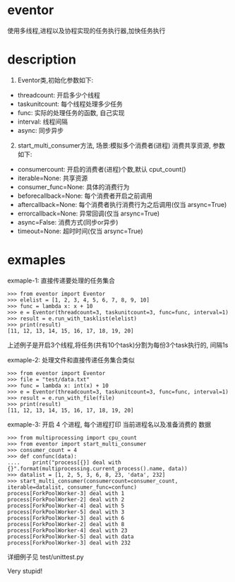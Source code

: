 # eventor
使用多线程,进程以及协程实现的任务执行器,加快任务执行

# description

1. Eventor类,初始化参数如下:
- threadcount: 开启多少个线程 
- taskunitcount: 每个线程处理多少任务
- func: 实际的处理任务的函数, 自己实现
- interval: 线程间隔
- async: 同步异步

2. start_multi_consumer方法, 场景:模拟多个消费者(进程) 消费共享资源, 参数如下:
- consumercount: 开启的消费者(进程)个数,默认 cput_count()
- iterable=None: 共享资源
- consumer_func=None: 具体的消费行为
- beforecallback=None: 每个消费者开启之前调用
- aftercallback=None: 每个消费者执行消费行为之后调用(仅当 arsync=True)
- errorcallback=None: 异常回调(仅当 arsync=True)
- async=False: 消费方式(同步or异步)
- timeout=None: 超时时间(仅当 arsync=True)

# exmaples

exmaple-1: 直接传递要处理的任务集合

    >>> from eventor import Eventor
    >>> elelist = [1, 2, 3, 4, 5, 6, 7, 8, 9, 10]
    >>> func = lambda x: x + 10
    >>> e = Eventor(threadcount=3, taskunitcount=3, func=func, interval=1)
    >>> result = e.run_with_tasklist(elelist)
    >>> print(result)
    [11, 12, 13, 14, 15, 16, 17, 18, 19, 20]
    
    
上述例子是开启3个线程,将任务(共有10个task)分割为每份3个task执行的, 间隔1s

exmaple-2: 处理文件和直接传递任务集合类似

    >>> from eventor import Eventor
    >>> file = "test/data.txt"
    >>> func = lambda x: int(x) + 10
    >>> e = Eventor(threadcount=3, taskunitcount=3, func=func, interval=1)
    >>> result = e.run_with_file(file)
    >>> print(result)
    [11, 12, 13, 14, 15, 16, 17, 18, 19, 20]

exmaple-3: 开启 4 个进程, 每个进程打印 当前进程名以及准备消费的 数据

    >>> from multiprocessing import cpu_count
    >>> from eventor import start_multi_consumer
    >>> consumer_count = 4
    >>> def confunc(data):
    ....    print("process[{}] deal with {}".format(multiprocessing.current_process().name, data))
    >>> datalist = [1, 2, 5, 3, 6, 8, 23, 'data', 232]
    >>> start_multi_consumer(consumercount=consumer_count, iterable=datalist, consumer_func=confunc)
    process[ForkPoolWorker-3] deal with 1
    process[ForkPoolWorker-2] deal with 2
    process[ForkPoolWorker-4] deal with 5
    process[ForkPoolWorker-5] deal with 3
    process[ForkPoolWorker-3] deal with 6
    process[ForkPoolWorker-2] deal with 8
    process[ForkPoolWorker-4] deal with 23
    process[ForkPoolWorker-5] deal with data
    process[ForkPoolWorker-3] deal with 232


详细例子见 test/unittest.py 

Very stupid!

